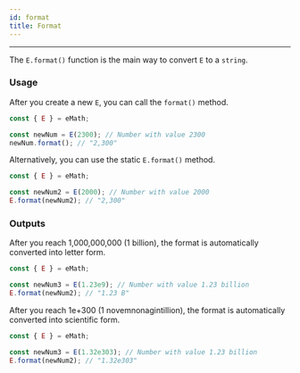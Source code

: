 ```yaml
---
id: format
title: Format
---
```


---

The ``E.format()`` function is the main way to convert ``E`` to a ``string``.

### Usage

After you create a new ``E``, you can call the ``format()`` method.
```js
const { E } = eMath;

const newNum = E(2300); // Number with value 2300
newNum.format(); // "2,300"
```

Alternatively, you can use the static ``E.format()`` method.
```js
const { E } = eMath;

const newNum2 = E(2000); // Number with value 2000
E.format(newNum2); // "2,300"
```

### Outputs

After you reach 1,000,000,000 (1 billion), the format is automatically converted into letter form.

```js
const { E } = eMath;

const newNum3 = E(1.23e9); // Number with value 1.23 billion
E.format(newNum2); // "1.23 B"
```

After you reach 1e+300 (1 novemnonagintillion), the format is automatically converted into scientific form.

```js
const { E } = eMath;

const newNum3 = E(1.32e303); // Number with value 1.23 billion
E.format(newNum2); // "1.32e303"
```

